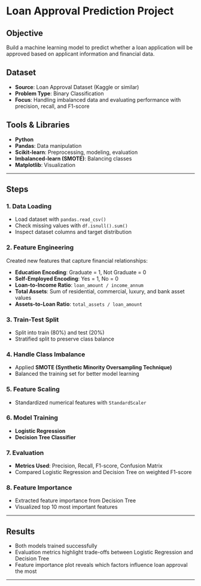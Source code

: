 # Loan Approval Prediction Project

## Objective
Build a machine learning model to predict whether a loan application will be approved based on applicant information and financial data.

## Dataset
- **Source**: Loan Approval Dataset (Kaggle or similar)  
- **Problem Type**: Binary Classification  
- **Focus**: Handling imbalanced data and evaluating performance with precision, recall, and F1-score  

## Tools & Libraries
- **Python**  
- **Pandas**: Data manipulation  
- **Scikit-learn**: Preprocessing, modeling, evaluation  
- **Imbalanced-learn (SMOTE)**: Balancing classes  
- **Matplotlib**: Visualization  

---

## Steps

### 1. Data Loading
- Load dataset with `pandas.read_csv()`  
- Check missing values with `df.isnull().sum()`  
- Inspect dataset columns and target distribution  

### 2. Feature Engineering
Created new features that capture financial relationships:
- **Education Encoding**: Graduate = 1, Not Graduate = 0  
- **Self-Employed Encoding**: Yes = 1, No = 0  
- **Loan-to-Income Ratio**: `loan_amount / income_annum`  
- **Total Assets**: Sum of residential, commercial, luxury, and bank asset values  
- **Assets-to-Loan Ratio**: `total_assets / loan_amount`  

### 3. Train-Test Split
- Split into train (80%) and test (20%)  
- Stratified split to preserve class balance  

### 4. Handle Class Imbalance
- Applied **SMOTE (Synthetic Minority Oversampling Technique)**  
- Balanced the training set for better model learning  

### 5. Feature Scaling
- Standardized numerical features with `StandardScaler`  

### 6. Model Training
- **Logistic Regression**  
- **Decision Tree Classifier**  

### 7. Evaluation
- **Metrics Used**: Precision, Recall, F1-score, Confusion Matrix  
- Compared Logistic Regression and Decision Tree on weighted F1-score  

### 8. Feature Importance
- Extracted feature importance from Decision Tree  
- Visualized top 10 most important features  

---

## Results

- Both models trained successfully  
- Evaluation metrics highlight trade-offs between Logistic Regression and Decision Tree  
- Feature importance plot reveals which factors influence loan approval the most  

---

